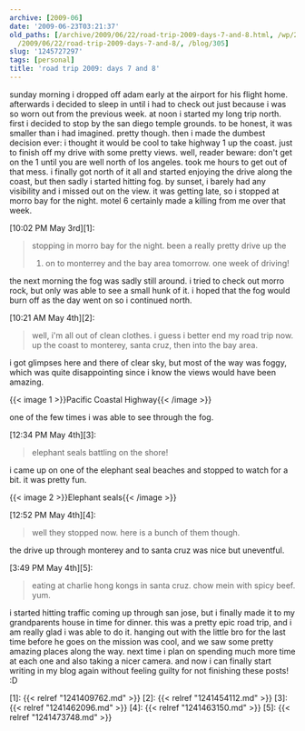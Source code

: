 ```yaml
---
archive: [2009-06]
date: '2009-06-23T03:21:37'
old_paths: [/archive/2009/06/22/road-trip-2009-days-7-and-8.html, /wp/2009/06/22/road-trip-2009-days-7-and-8/,
  /2009/06/22/road-trip-2009-days-7-and-8/, /blog/305]
slug: '1245727297'
tags: [personal]
title: 'road trip 2009: days 7 and 8'
---
```


sunday morning i dropped off adam early at the airport for his flight
home. afterwards i decided to sleep in until i had to check out just
because i was so worn out from the previous week. at noon i started my
long trip north. first i decided to stop by the san diego temple grounds.
to be honest, it was smaller than i had imagined. pretty though. then
i made the dumbest decision ever: i thought it would be cool to take
highway 1 up the coast. just to finish off my drive with some pretty
views. well, reader beware: don't get on the 1 until you are well north of
los angeles. took me hours to get out of that mess. i finally got north of
it all and started enjoying the drive along the coast, but then sadly
i started hitting fog. by sunset, i barely had any visibility and i missed
out on the view. it was getting late, so i stopped at morro bay for the
night. motel 6 certainly made a killing from me over that week.

[10:02 PM May 3rd][1]:

> stopping in morro bay for the night. been a really pretty drive up the
> 1. on to monterrey and the bay area tomorrow. one week of driving!

the next morning the fog was sadly still around. i tried to check out
morro rock, but only was able to see a small hunk of it. i hoped that the
fog would burn off as the day went on so i continued north.

[10:21 AM May 4th][2]:

> well, i'm all out of clean clothes. i guess i better end my road trip
> now. up the coast to monterey, santa cruz, then into the bay area.

i got glimpses here and there of clear sky, but most of the way was foggy,
which was quite disappointing since i know the views would have been
amazing.

{{< image 1 >}}Pacific Coastal Highway{{< /image >}}

one of the few times i was able to see through the fog.

[12:34 PM May 4th][3]: 

> elephant seals battling on the shore!

i came up on one of the elephant seal beaches and stopped to watch for
a bit. it was pretty fun.

{{< image 2 >}}Elephant seals{{< /image >}}

[12:52 PM May 4th][4]:

> well they stopped now. here is a bunch of them though.

the drive up through monterey and to santa cruz was nice but uneventful.

[3:49 PM May 4th][5]:

> eating at charlie hong kongs in santa cruz. chow mein with spicy beef.
> yum.

i started hitting traffic coming up through san jose, but i finally made
it to my grandparents house in time for dinner. this was a pretty epic
road trip, and i am really glad i was able to do it. hanging out with the
little bro for the last time before he goes on the mission was cool, and
we saw some pretty amazing places along the way. next time i plan on
spending much more time at each one and also taking a nicer camera. and
now i can finally start writing in my blog again without feeling guilty
for not finishing these posts! :D

[1]: {{< relref "1241409762.md" >}}
[2]: {{< relref "1241454112.md" >}}
[3]: {{< relref "1241462096.md" >}}
[4]: {{< relref "1241463150.md" >}}
[5]: {{< relref "1241473748.md" >}}

